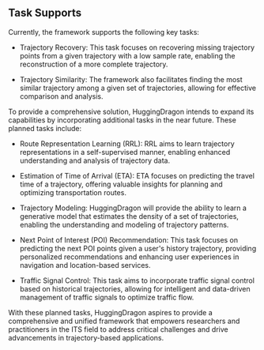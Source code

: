 ## Task Supports

Currently, the framework supports the following key tasks:

* Trajectory Recovery: This task focuses on recovering missing trajectory points from a given trajectory with a low sample rate, enabling the reconstruction of a more complete trajectory.

* Trajectory Similarity: The framework also facilitates finding the most similar trajectory among a given set of trajectories, allowing for effective comparison and analysis.

To provide a comprehensive solution, HuggingDragon intends to expand its capabilities by incorporating additional tasks in the near future. These planned tasks include:

* Route Representation Learning (RRL): RRL aims to learn trajectory representations in a self-supervised manner, enabling enhanced understanding and analysis of trajectory data.

* Estimation of Time of Arrival (ETA): ETA focuses on predicting the travel time of a trajectory, offering valuable insights for planning and optimizing transportation routes.

* Trajectory Modeling: HuggingDragon will provide the ability to learn a generative model that estimates the density of a set of trajectories, enabling the understanding and modeling of trajectory patterns.

* Next Point of Interest (POI) Recommendation: This task focuses on predicting the next POI points given a user's history trajectory, providing personalized recommendations and enhancing user experiences in navigation and location-based services.

* Traffic Signal Control: This task aims to incorporate traffic signal control based on historical trajectories, allowing for intelligent and data-driven management of traffic signals to optimize traffic flow.

With these planned tasks, HuggingDragon aspires to provide a comprehensive and unified framework that empowers researchers and practitioners in the ITS field to address critical challenges and drive advancements in trajectory-based applications.
